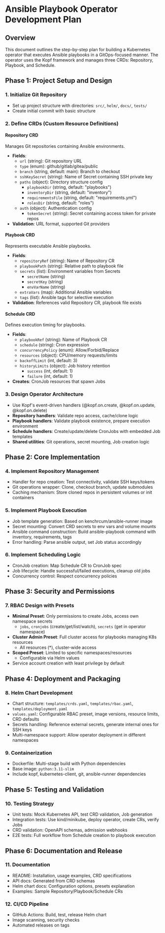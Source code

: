 # Ansible Playbook Operator Development Plan

## Overview
This document outlines the step-by-step plan for building a Kubernetes operator that executes Ansible playbooks in a GitOps-focused manner. The operator uses the Kopf framework and manages three CRDs: Repository, Playbook, and Schedule.

## Phase 1: Project Setup and Design

### 1. Initialize Git Repository
- Set up project structure with directories: `src/`, `helm/`, `docs/`, `tests/`
- Create initial commit with basic structure

### 2. Define CRDs (Custom Resource Definitions)

#### Repository CRD
Manages Git repositories containing Ansible environments.
- **Fields**:
  - `url` (string): Git repository URL
  - `type` (enum): github/gitlab/gitea/public
  - `branch` (string, default: main): Branch to checkout
  - `sshKeySecret` (string): Name of Secret containing SSH private key
  - `paths` (object): Directory structure config
    - `playbookDir` (string, default: "playbooks")
    - `inventoryDir` (string, default: "inventory")
    - `requirementsFile` (string, default: "requirements.yml")
    - `rolesDir` (string, default: "roles")
  - `auth` (object): Authentication config
    - `tokenSecret` (string): Secret containing access token for private repos
- **Validation**: URL format, supported Git providers

#### Playbook CRD
Represents executable Ansible playbooks.
- **Fields**:
  - `repositoryRef` (string): Name of Repository CR
  - `playbookPath` (string): Relative path to playbook file
  - `secrets` (list): Environment variables from Secrets
    - `secretName` (string)
    - `secretKey` (string)
    - `envVarName` (string)
  - `extraVars` (map): Additional Ansible variables
  - `tags` (list): Ansible tags for selective execution
- **Validation**: References valid Repository CR, playbook file exists

#### Schedule CRD
Defines execution timing for playbooks.
- **Fields**:
  - `playbookRef` (string): Name of Playbook CR
  - `schedule` (string): Cron expression
  - `concurrencyPolicy` (enum): Allow/Forbid/Replace
  - `resources` (object): CPU/memory requests/limits
  - `backoffLimit` (int, default: 3)
  - `historyLimits` (object): Job history retention
    - `success` (int, default: 1)
    - `failure` (int, default: 1)
- **Creates**: CronJob resources that spawn Jobs

### 3. Design Operator Architecture
- Use Kopf's event-driven handlers (@kopf.on.create, @kopf.on.update, @kopf.on.delete)
- **Repository handlers**: Validate repo access, cache/clone logic
- **Playbook handlers**: Validate playbook existence, prepare execution environment
- **Schedule handlers**: Create/update/delete CronJobs with embedded Job templates
- **Shared utilities**: Git operations, secret mounting, Job creation logic

## Phase 2: Core Implementation

### 4. Implement Repository Management
- Handler for repo creation: Test connectivity, validate SSH keys/tokens
- Git operations wrapper: Clone, checkout branch, update submodules
- Caching mechanism: Store cloned repos in persistent volumes or init containers

### 5. Implement Playbook Execution
- Job template generation: Based on kenchrcum/ansible-runner image
- Secret mounting: Convert CRD secrets to env vars and volume mounts
- Ansible command construction: Build ansible-playbook command with inventory, requirements, tags
- Error handling: Parse ansible output, set Job status accordingly

### 6. Implement Scheduling Logic
- CronJob creation: Map Schedule CR to CronJob spec
- Job lifecycle: Handle successful/failed executions, cleanup old jobs
- Concurrency control: Respect concurrency policies

## Phase 3: Security and Permissions

### 7. RBAC Design with Presets
- **Minimal Preset**: Only permissions to create Jobs, access own namespace secrets
  - `jobs`, `cronjobs` (create/get/list/watch), `secrets` (get in operator namespace)
- **Cluster Admin Preset**: Full cluster access for playbooks managing K8s resources
  - All resources (*), cluster-wide access
- **Scoped Preset**: Limited to specific namespaces/resources
  - Configurable via Helm values
- Service account creation with least privilege by default

## Phase 4: Deployment and Packaging

### 8. Helm Chart Development
- Chart structure: `templates/crds.yaml`, `templates/rbac.yaml`, `templates/deployment.yaml`
- `values.yaml`: Configurable RBAC preset, image versions, resource limits, CRD defaults
- Secrets handling: Reference external secrets, generate internal ones for SSH keys
- Multi-namespace support: Allow operator deployment in different namespaces

### 9. Containerization
- Dockerfile: Multi-stage build with Python dependencies
- Base image: `python:3.11-slim`
- Include kopf, kubernetes-client, git, ansible-runner dependencies

## Phase 5: Testing and Validation

### 10. Testing Strategy
- Unit tests: Mock Kubernetes API, test CRD validation, Job generation
- Integration tests: Use kind/minikube, deploy operator, create CRs, verify Jobs
- CRD validation: OpenAPI schemas, admission webhooks
- E2E tests: Full workflow from Schedule creation to playbook execution

## Phase 6: Documentation and Release

### 11. Documentation
- README: Installation, usage examples, CRD specifications
- API docs: Generated from CRD schemas
- Helm chart docs: Configuration options, presets explanation
- Examples: Sample Repository/Playbook/Schedule CRs

### 12. CI/CD Pipeline
- GitHub Actions: Build, test, release Helm chart
- Image scanning, security checks
- Automated releases on tags